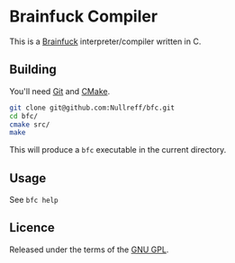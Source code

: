 Brainfuck Compiler
==================

This is a [Brainfuck](https://en.wikipedia.org/wiki/Brainfuck) interpreter/compiler written in C.

Building
--------

You'll need [Git](http://git-scm.com/) and [CMake](http://www.cmake.org/).

```bash
git clone git@github.com:Nullreff/bfc.git
cd bfc/
cmake src/
make
```

This will produce a `bfc` executable in the current directory.

Usage
-----

See `bfc help`

Licence
-------

Released under the terms of the [GNU GPL](https://www.gnu.org/copyleft/gpl.html).
